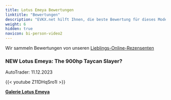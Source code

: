 ```yaml
---
title: Lotus Emeya Bewertungen
linktitle: "Bewertungen"
description: "EVKX.net hilft Ihnen, die beste Bewertung für dieses Modell zu finden."
weight: 6
hidden: true
navicon: bi-person-video2
---
```

Wir sammeln Bewertungen von unseren [Lieblings-Online-Rezensenten](../../../../../guides/evreviewers/)

<div class="container text-center shadow p-2 pe-4 mb-5 bg-body-tertiary rounded border">
<h3>NEW Lotus Emeya: The 900hp Taycan Slayer?</h3>
<p>AutoTrader: 11.12.2023</p>

{{< youtube Z11DHqSro1I >}}

</div>
<div class="mt-3 mb-3">
<a href="../gallery/" class="text-decoration-none text-black">
<strong><i class="bi-arrow-left"></i>Galerie  </strong>
</a>
<a href="../" class="text-decoration-none text-black float-end">
<strong>Lotus Emeya <i class="bi-arrow-right"></i></strong>
</a>
</div>
